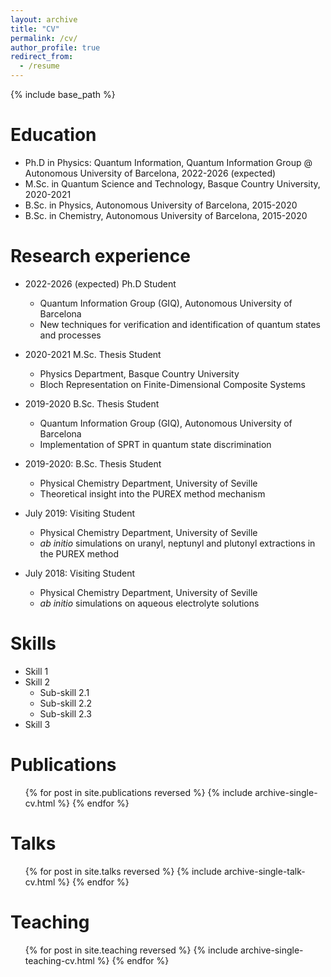 ```yaml
---
layout: archive
title: "CV"
permalink: /cv/
author_profile: true
redirect_from:
  - /resume
---
```


{% include base_path %}

Education
======
* Ph.D in Physics: Quantum Information, Quantum Information Group @ Autonomous University of Barcelona, 2022-2026 (expected)
* M.Sc. in Quantum Science and Technology, Basque Country University, 2020-2021
* B.Sc. in Physics, Autonomous University of Barcelona, 2015-2020
* B.Sc. in Chemistry, Autonomous University of Barcelona, 2015-2020

Research experience
======
* 2022-2026 (expected) Ph.D Student
  * Quantum Information Group (GIQ), Autonomous University of Barcelona
  * New techniques for verification and identification of quantum states and processes

* 2020-2021 M.Sc. Thesis Student
  * Physics Department, Basque Country University
  * Bloch Representation on Finite-Dimensional Composite Systems

* 2019-2020 B.Sc. Thesis Student
  * Quantum Information Group (GIQ), Autonomous University of Barcelona
  * Implementation of SPRT in quantum state discrimination

* 2019-2020: B.Sc. Thesis Student
  * Physical Chemistry Department, University of Seville
  * Theoretical insight into the PUREX method mechanism

* July 2019: Visiting Student
  * Physical Chemistry Department, University of Seville
  * _ab initio_ simulations on uranyl, neptunyl and plutonyl extractions in the PUREX method

* July 2018: Visiting Student
  * Physical Chemistry Department, University of Seville
  * _ab initio_ simulations on aqueous electrolyte solutions
  
Skills
======
* Skill 1
* Skill 2
  * Sub-skill 2.1
  * Sub-skill 2.2
  * Sub-skill 2.3
* Skill 3

Publications
======
  <ul>{% for post in site.publications reversed %}
    {% include archive-single-cv.html %}
  {% endfor %}</ul>
  
Talks
======
  <ul>{% for post in site.talks reversed %}
    {% include archive-single-talk-cv.html  %}
  {% endfor %}</ul>
  
Teaching
======
 <ul>{% for post in site.teaching reversed %}
    {% include archive-single-teaching-cv.html %}
  {% endfor %}</ul>


